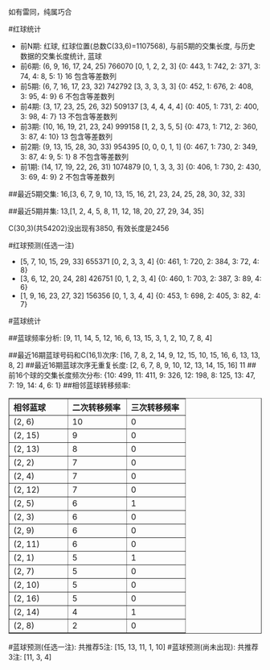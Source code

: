 <!-- 
.. title: 双色球2014053期(2014-05-13)数据分析报告
.. slug: slott-2014053-2014-05-13-report
.. date: 2014-05-14 08:00:00 UTC+08:00
.. tags: Lottery
.. link: 
.. description: 
.. type: text
-->

如有雷同，纯属巧合

<!-- TEASER_END-->

#红球统计

- 前N期: 红球, 红球位置(总数C(33,6)=1107568), 与前5期的交集长度, 与历史数据的交集长度统计, 蓝球
- 前6期: (6, 9, 16, 17, 24, 25) 766070 [0, 1, 2, 2, 3] {0: 443, 1: 742, 2: 371, 3: 74, 4: 8, 5: 1} 16 包含等差数列
- 前5期: (6, 7, 16, 17, 23, 32) 742792 [3, 3, 3, 3, 3] {0: 452, 1: 676, 2: 408, 3: 95, 4: 9} 6 不包含等差数列
- 前4期: (3, 17, 23, 25, 26, 32) 509137 [3, 4, 4, 4, 4] {0: 405, 1: 731, 2: 400, 3: 98, 4: 7} 13 不包含等差数列
- 前3期: (10, 16, 19, 21, 23, 24) 999158 [1, 2, 3, 5, 5] {0: 473, 1: 712, 2: 360, 3: 87, 4: 10} 13 包含等差数列
- 前2期: (9, 13, 15, 28, 30, 33) 954395 [0, 0, 0, 1, 1] {0: 467, 1: 730, 2: 349, 3: 87, 4: 9, 5: 1} 8 不包含等差数列
- 前1期: (14, 17, 19, 22, 26, 31) 1074879 [0, 1, 3, 3, 3] {0: 406, 1: 730, 2: 430, 3: 69, 4: 9} 2 不包含等差数列

##最近5期交集:
16,[3, 6, 7, 9, 10, 13, 15, 16, 21, 23, 24, 25, 28, 30, 32, 33]

##最近5期并集:
13,[1, 2, 4, 5, 8, 11, 12, 18, 20, 27, 29, 34, 35]

C(30,3)(共54202)没出现有3850, 
有效长度是2456

#红球预测(任选一注)

- [5, 7, 10, 15, 29, 33] 655371 [0, 2, 3, 3, 4] {0: 461, 1: 720, 2: 384, 3: 72, 4: 8}
- [3, 6, 12, 20, 24, 28] 426751 [0, 1, 2, 3, 4] {0: 460, 1: 703, 2: 387, 3: 89, 4: 6}
- [1, 9, 16, 23, 27, 32] 156356 [0, 1, 3, 4, 4] {0: 453, 1: 698, 2: 405, 3: 82, 4: 7}

#蓝球统计

##蓝球频率分析:
[9, 11, 14, 5, 12, 16, 6, 13, 15, 3, 1, 2, 10, 7, 8, 4]

##最近16期蓝球号码和C(16,1)次序:
[16, 7, 8, 2, 14, 9, 12, 15, 10, 15, 16, 6, 13, 13, 8, 2]
##最近16期蓝球次序无重复长度:
[2, 6, 7, 8, 9, 10, 12, 13, 14, 15, 16] 11
##前16个球的交集长度频次分布:
{10: 499, 11: 411, 9: 326, 12: 198, 8: 125, 13: 47, 7: 19, 14: 4, 6: 1}
##相邻蓝球转移频率:
<table border="1" class="table table-striped dataframe">
  <thead>
    <tr style="text-align: left;">
      <th style="min-width: 100px;">相邻蓝球</th>
      <th style="min-width: 100px;">二次转移频率</th>
      <th style="min-width: 100px;">三次转移频率</th>
    </tr>
  </thead>
  <tbody>
    <tr>
      <td>  (2, 6)</td>
      <td> 10</td>
      <td> 0</td>
    </tr>
    <tr>
      <td> (2, 15)</td>
      <td>  9</td>
      <td> 0</td>
    </tr>
    <tr>
      <td> (2, 13)</td>
      <td>  8</td>
      <td> 0</td>
    </tr>
    <tr>
      <td>  (2, 2)</td>
      <td>  7</td>
      <td> 0</td>
    </tr>
    <tr>
      <td>  (2, 4)</td>
      <td>  7</td>
      <td> 0</td>
    </tr>
    <tr>
      <td> (2, 12)</td>
      <td>  7</td>
      <td> 0</td>
    </tr>
    <tr>
      <td>  (2, 5)</td>
      <td>  6</td>
      <td> 1</td>
    </tr>
    <tr>
      <td>  (2, 3)</td>
      <td>  6</td>
      <td> 0</td>
    </tr>
    <tr>
      <td>  (2, 9)</td>
      <td>  6</td>
      <td> 0</td>
    </tr>
    <tr>
      <td> (2, 11)</td>
      <td>  6</td>
      <td> 0</td>
    </tr>
    <tr>
      <td>  (2, 1)</td>
      <td>  5</td>
      <td> 1</td>
    </tr>
    <tr>
      <td>  (2, 7)</td>
      <td>  5</td>
      <td> 0</td>
    </tr>
    <tr>
      <td> (2, 10)</td>
      <td>  5</td>
      <td> 0</td>
    </tr>
    <tr>
      <td> (2, 16)</td>
      <td>  5</td>
      <td> 0</td>
    </tr>
    <tr>
      <td> (2, 14)</td>
      <td>  4</td>
      <td> 1</td>
    </tr>
    <tr>
      <td>  (2, 8)</td>
      <td>  2</td>
      <td> 0</td>
    </tr>
  </tbody>
</table>
#蓝球预测(任选一注):
共推荐5注: [15, 13, 11, 1, 10]
#蓝球预测(尚未出现):
共推荐3注: [11, 3, 4]

